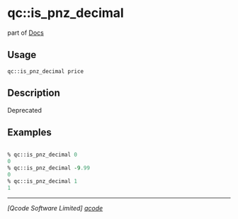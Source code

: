 qc::is_pnz_decimal
==================

part of [Docs](../index.md)

Usage
-----
`qc::is_pnz_decimal price`

Description
-----------
Deprecated

Examples
--------
```tcl

% qc::is_pnz_decimal 0
0
% qc::is_pnz_decimal -9.99
0
% qc::is_pnz_decimal 1
1
```

----------------------------------
*[Qcode Software Limited] [qcode]*

[qcode]: http://www.qcode.co.uk "Qcode Software"
